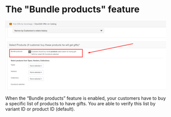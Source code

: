 # The "Bundle products" feature

![](../.gitbook/assets/bundle-productss.png)

When the “Bundle products” feature is enabled, your customers have to buy a specific list of products to have gifts. You are able to verify this list by variant ID or product ID \(default\). 


